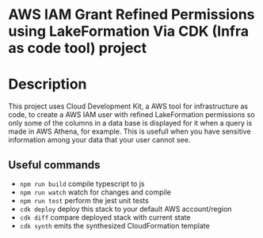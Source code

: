 # AWS IAM Grant Refined Permissions using LakeFormation Via CDK (Infra as code tool) project

# Description
This project uses Cloud Development Kit, a AWS tool for infrastructure as code, to create a AWS IAM user with refined LakeFormation permissions so only some of the columns in a data base is displayed for it when a query is made in AWS Athena, for example. This is usefull when you have sensitive information among your data that your user cannot see.

## Useful commands

* `npm run build`   compile typescript to js
* `npm run watch`   watch for changes and compile
* `npm run test`    perform the jest unit tests
* `cdk deploy`      deploy this stack to your default AWS account/region
* `cdk diff`        compare deployed stack with current state
* `cdk synth`       emits the synthesized CloudFormation template
